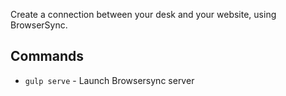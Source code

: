 Create a connection between your desk and your website, using BrowserSync.

## Commands

- `gulp serve` - Launch Browsersync server

